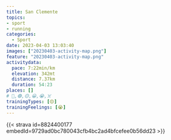 ```yaml
---
title: San Clemente
topics:
- sport
- running
categories:
  - Sport
date: 2023-04-03 13:03:40
images: ["20230403-activity-map.png"]
feature: "20230403-activity-map.png"
activitydata:
  pace: 7:22min/km
  elevation: 342mt
  distance: 7.37km
  duration: 54:23
places: []
# 🔴,🟢,🟡,😀,😭,☠️
trainingTypes: [🟡]
trainingFeelings: [😭]
---
```


<!--more--> 

 [//]: # ({{< figure src="20230403-activity-map.png" title="map" >}})


{{< strava id=8824400177 embedId=9729ad0bc780043cfb4bc2ad4bfcefee0b56dd23 >}}
